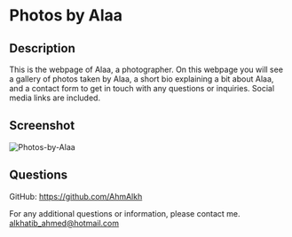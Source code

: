   # Photos by Alaa

  ## Description
  This is the webpage of Alaa, a photographer. On this webpage you will see a gallery of photos taken by Alaa, a short bio explaining a bit about Alaa, and a contact form to get in touch with any questions or inquiries. Social media links are included.

  ## Screenshot
  ![Photos-by-Alaa](https://user-images.githubusercontent.com/90983346/212387999-013a2c3c-11fc-4794-a966-b42ad1aa4602.png)
  
  ## Questions

  GitHub: https://github.com/AhmAlkh

  For any additional questions or information, please contact me.
  [alkhatib_ahmed@hotmail.com](mailto:alkhatib_ahmed@hotmail.com)
